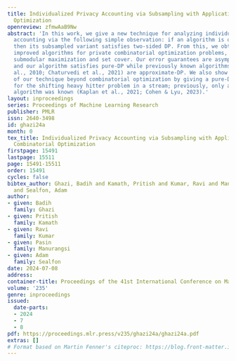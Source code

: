 ```yaml
---
title: Individualized Privacy Accounting via Subsampling with Applications in Combinatorial
  Optimization
openreview: zfmwAaB9Nw
abstract: 'In this work, we give a new technique for analyzing individualized privacy
  accounting via the following simple observation: if an algorithm is one-sided add-DP,
  then its subsampled variant satisfies two-sided DP. From this, we obtain several
  improved algorithms for private combinatorial optimization problems, including decomposable
  submodular maximization and set cover. Our error guarantees are asymptotically tight
  and our algorithm satisfies pure-DP while previously known algorithms (Gupta et
  al., 2010; Chaturvedi et al., 2021) are approximate-DP. We also show an application
  of our technique beyond combinatorial optimization by giving a pure-DP algorithm
  for the shifting heavy hitter problem in a stream; previously, only an approximate-DP
  algorithm was known (Kaplan et al., 2021; Cohen & Lyu, 2023).'
layout: inproceedings
series: Proceedings of Machine Learning Research
publisher: PMLR
issn: 2640-3498
id: ghazi24a
month: 0
tex_title: Individualized Privacy Accounting via Subsampling with Applications in
  Combinatorial Optimization
firstpage: 15491
lastpage: 15511
page: 15491-15511
order: 15491
cycles: false
bibtex_author: Ghazi, Badih and Kamath, Pritish and Kumar, Ravi and Manurangsi, Pasin
  and Sealfon, Adam
author:
- given: Badih
  family: Ghazi
- given: Pritish
  family: Kamath
- given: Ravi
  family: Kumar
- given: Pasin
  family: Manurangsi
- given: Adam
  family: Sealfon
date: 2024-07-08
address:
container-title: Proceedings of the 41st International Conference on Machine Learning
volume: '235'
genre: inproceedings
issued:
  date-parts:
  - 2024
  - 7
  - 8
pdf: https://proceedings.mlr.press/v235/ghazi24a/ghazi24a.pdf
extras: []
# Format based on Martin Fenner's citeproc: https://blog.front-matter.io/posts/citeproc-yaml-for-bibliographies/
---
```

